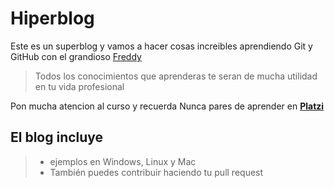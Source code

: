 # Hiperblog

Este es un superblog y vamos a hacer cosas increibles aprendiendo Git y GitHub con el grandioso [Freddy](https://twitter.com/freddier)

>Todos los conocimientos que aprenderas te seran de mucha utilidad en tu vida profesional

Pon mucha atencion al curso y recuerda Nunca pares de aprender en [**Platzi**](https://platzi.com/home)

## El blog incluye

>- ejemplos en Windows, Linux y Mac
>- También puedes contribuir haciendo tu pull request
